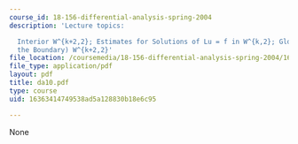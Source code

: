 ```yaml
---
course_id: 18-156-differential-analysis-spring-2004
description: 'Lecture topics:

  Interior W^{k+2,2}; Estimates for Solutions of Lu = f in W^{k,2}; Global (up to
  the Boundary) W^{k+2,2}'
file_location: /coursemedia/18-156-differential-analysis-spring-2004/16363414749538ad5a128830b18e6c95_da10.pdf
file_type: application/pdf
layout: pdf
title: da10.pdf
type: course
uid: 16363414749538ad5a128830b18e6c95

---
```

None